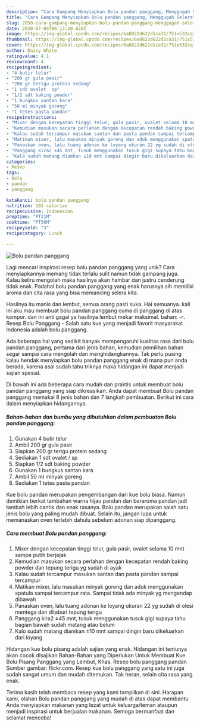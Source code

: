 ```yaml
---
description: "Cara Gampang Menyiapkan Bolu pandan panggang, Menggugah Selera"
title: "Cara Gampang Menyiapkan Bolu pandan panggang, Menggugah Selera"
slug: 2058-cara-gampang-menyiapkan-bolu-pandan-panggang-menggugah-selera
date: 2020-07-04T06:13:10.028Z
image: https://img-global.cpcdn.com/recipes/6a8822d622d1ca31/751x532cq70/bolu-pandan-panggang-foto-resep-utama.jpg
thumbnail: https://img-global.cpcdn.com/recipes/6a8822d622d1ca31/751x532cq70/bolu-pandan-panggang-foto-resep-utama.jpg
cover: https://img-global.cpcdn.com/recipes/6a8822d622d1ca31/751x532cq70/bolu-pandan-panggang-foto-resep-utama.jpg
author: Daisy White
ratingvalue: 4.1
reviewcount: 4
recipeingredient:
- "4 butir telur"
- "200 gr gula pasir"
- "200 gr terigu protein sedang"
- "1 sdt ovalet  sp"
- "1/2 sdt baking powder"
- "1 bungkus santan kara"
- "50 ml minyak goreng"
- "1 tetes pasta pandan"
recipeinstructions:
- "Mixer dengan kecepatan tinggi telur, gula pasir, ovalet selama 10 mnt sampe putih berjejak"
- "Kemudian masukan secara perlahan dengan kecepatan rendah baking powder dan tepung terigu yg sudah di ayak"
- "Kalau sudah tercampur masukan santan dan pasta pandan sampai tercampur"
- "Matikan mixer, lalu masukan minyak goreng dan aduk menggunakan spatula sampai tercampur rata. Sampai tidak ada minyak yg mengendap dibawah"
- "Panaskan oven, lalu tuang adonan ke loyang ukuran 22 yg sudah di olesi mentega dan ditaburi tepung terigu"
- "Panggang kira2 ±45 mnt, tusuk menggunakan tusuk gigi supaya tahu bagian bawah sudah matang atau belum"
- "Kalo sudah matang diamkan ±10 mnt sampai dingin baru dikeluarkan dari loyang"
categories:
- Resep
tags:
- bolu
- pandan
- panggang

katakunci: bolu pandan panggang 
nutrition: 103 calories
recipecuisine: Indonesian
preptime: "PT11M"
cooktime: "PT56M"
recipeyield: "3"
recipecategory: Lunch

---
```



![Bolu pandan panggang](https://img-global.cpcdn.com/recipes/6a8822d622d1ca31/751x532cq70/bolu-pandan-panggang-foto-resep-utama.jpg)

Lagi mencari inspirasi resep bolu pandan panggang yang unik? Cara menyiapkannya memang tidak terlalu sulit namun tidak gampang juga. Kalau keliru mengolah maka hasilnya akan hambar dan justru cenderung tidak enak. Padahal bolu pandan panggang yang enak harusnya sih memiliki aroma dan cita rasa yang bisa memancing selera kita.

Hasilnya itu manis dan lembut, semua orang pasti suka. Hai semuanya. kali ini aku mau membuat bolu pandan panggang cuma di panggang di atas kompor. dan ini anti gagal ya hasilnya lembut mekar maksimal. bahan: ✓. Resep Bolu Panggang - Salah satu kue yang menjadi favorit masyarakat Indonesia adalah bolu panggang.

Ada beberapa hal yang sedikit banyak mempengaruhi kualitas rasa dari bolu pandan panggang, pertama dari jenis bahan, kemudian pemilihan bahan segar sampai cara mengolah dan menghidangkannya. Tak perlu pusing kalau hendak menyiapkan bolu pandan panggang enak di mana pun anda berada, karena asal sudah tahu triknya maka hidangan ini dapat menjadi sajian spesial.


Di bawah ini ada beberapa cara mudah dan praktis untuk membuat bolu pandan panggang yang siap dikreasikan. Anda dapat membuat Bolu pandan panggang memakai 8 jenis bahan dan 7 langkah pembuatan. Berikut ini cara dalam menyiapkan hidangannya.

<!--inarticleads1-->

##### Bahan-bahan dan bumbu yang dibutuhkan dalam pembuatan Bolu pandan panggang:

1. Gunakan 4 butir telur
1. Ambil 200 gr gula pasir
1. Siapkan 200 gr terigu protein sedang
1. Sediakan 1 sdt ovalet / sp
1. Siapkan 1/2 sdt baking powder
1. Gunakan 1 bungkus santan kara
1. Ambil 50 ml minyak goreng
1. Sediakan 1 tetes pasta pandan


Kue bolu pandan merupakan pengembangan dari kue bolu biasa. Namun demikian berkat tambahan warna hijau pandan dan beraroma pandan jadi tambah lebih cantik dan enak rasanya. Bolu pandan merupakan salah satu jenis bolu yang paling mudah dibuat. Selain itu, jangan lupa untuk memanaskan oven terlebih dahulu sebelum adonan siap dipanggang. 

<!--inarticleads2-->

##### Cara membuat Bolu pandan panggang:

1. Mixer dengan kecepatan tinggi telur, gula pasir, ovalet selama 10 mnt sampe putih berjejak
1. Kemudian masukan secara perlahan dengan kecepatan rendah baking powder dan tepung terigu yg sudah di ayak
1. Kalau sudah tercampur masukan santan dan pasta pandan sampai tercampur
1. Matikan mixer, lalu masukan minyak goreng dan aduk menggunakan spatula sampai tercampur rata. Sampai tidak ada minyak yg mengendap dibawah
1. Panaskan oven, lalu tuang adonan ke loyang ukuran 22 yg sudah di olesi mentega dan ditaburi tepung terigu
1. Panggang kira2 ±45 mnt, tusuk menggunakan tusuk gigi supaya tahu bagian bawah sudah matang atau belum
1. Kalo sudah matang diamkan ±10 mnt sampai dingin baru dikeluarkan dari loyang


Hidangan kue bolu pisang adalah sajian yang enak. Hidangan ini tentunya akan cocok disajikan Bahan-Bahan yang Diperlukan Untuk Membuat Kue Bolu Pisang Panggang yang Lembut, Khas. Resep bolu panggang pandan Sumber gambar: flickr.com. Resep kue bolu panggang yang satu ini juga sudah sangat umum dan mudah ditemukan. Tak heran, selain cita rasa yang enak. 

Terima kasih telah membaca resep yang kami tampilkan di sini. Harapan kami, olahan Bolu pandan panggang yang mudah di atas dapat membantu Anda menyiapkan makanan yang lezat untuk keluarga/teman ataupun menjadi inspirasi untuk berjualan makanan. Semoga bermanfaat dan selamat mencoba!
